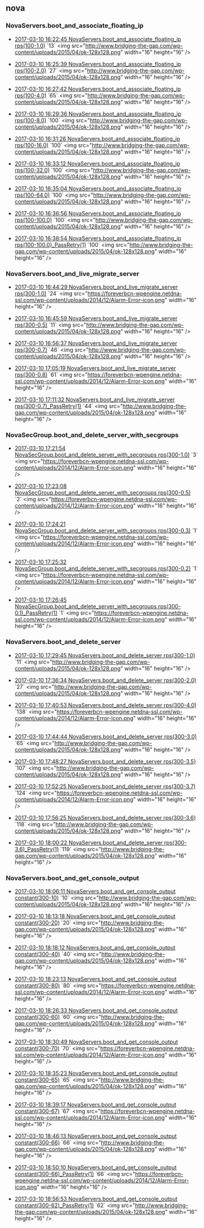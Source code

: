 

## nova

### NovaServers.boot_and_associate_floating_ip

- [2017-03-10 16:22:45 NovaServers.boot_and_associate_floating_ip rps(100-1.0)](https://godleon.github.io/osp_binary_test_result/0.0.56/nova/(20170310_162245)NovaServers.boot_and_associate_floating_ip-rps(100-1.0)-PASSED.html) `13` <img src="http://www.bridging-the-gap.com/wp-content/uploads/2015/04/ok-128x128.png" width="16" height="16" \/>

- [2017-03-10 16:25:39 NovaServers.boot_and_associate_floating_ip rps(100-2.0)](https://godleon.github.io/osp_binary_test_result/0.0.56/nova/(20170310_162539)NovaServers.boot_and_associate_floating_ip-rps(100-2.0)-PASSED.html) `27` <img src="http://www.bridging-the-gap.com/wp-content/uploads/2015/04/ok-128x128.png" width="16" height="16" \/>

- [2017-03-10 16:27:42 NovaServers.boot_and_associate_floating_ip rps(100-4.0)](https://godleon.github.io/osp_binary_test_result/0.0.56/nova/(20170310_162742)NovaServers.boot_and_associate_floating_ip-rps(100-4.0)-PASSED.html) `65` <img src="http://www.bridging-the-gap.com/wp-content/uploads/2015/04/ok-128x128.png" width="16" height="16" \/>

- [2017-03-10 16:29:36 NovaServers.boot_and_associate_floating_ip rps(100-8.0)](https://godleon.github.io/osp_binary_test_result/0.0.56/nova/(20170310_162936)NovaServers.boot_and_associate_floating_ip-rps(100-8.0)-PASSED.html) `100` <img src="http://www.bridging-the-gap.com/wp-content/uploads/2015/04/ok-128x128.png" width="16" height="16" \/>

- [2017-03-10 16:31:26 NovaServers.boot_and_associate_floating_ip rps(100-16.0)](https://godleon.github.io/osp_binary_test_result/0.0.56/nova/(20170310_163126)NovaServers.boot_and_associate_floating_ip-rps(100-16.0)-PASSED.html) `100` <img src="http://www.bridging-the-gap.com/wp-content/uploads/2015/04/ok-128x128.png" width="16" height="16" \/>

- [2017-03-10 16:33:12 NovaServers.boot_and_associate_floating_ip rps(100-32.0)](https://godleon.github.io/osp_binary_test_result/0.0.56/nova/(20170310_163312)NovaServers.boot_and_associate_floating_ip-rps(100-32.0)-PASSED.html) `100` <img src="http://www.bridging-the-gap.com/wp-content/uploads/2015/04/ok-128x128.png" width="16" height="16" \/>

- [2017-03-10 16:35:04 NovaServers.boot_and_associate_floating_ip rps(100-64.0)](https://godleon.github.io/osp_binary_test_result/0.0.56/nova/(20170310_163504)NovaServers.boot_and_associate_floating_ip-rps(100-64.0)-PASSED.html) `100` <img src="http://www.bridging-the-gap.com/wp-content/uploads/2015/04/ok-128x128.png" width="16" height="16" \/>

- [2017-03-10 16:36:56 NovaServers.boot_and_associate_floating_ip rps(100-100.0)](https://godleon.github.io/osp_binary_test_result/0.0.56/nova/(20170310_163656)NovaServers.boot_and_associate_floating_ip-rps(100-100.0)-PASSED.html) `100` <img src="http://www.bridging-the-gap.com/wp-content/uploads/2015/04/ok-128x128.png" width="16" height="16" \/>

- [2017-03-10 16:38:54 NovaServers.boot_and_associate_floating_ip rps(100-100.0)_PassRetry(1)](https://godleon.github.io/osp_binary_test_result/0.0.56/nova/(20170310_163854)NovaServers.boot_and_associate_floating_ip-rps(100-100.0)_PassRetry(1)-PASSED.html) `100` <img src="http://www.bridging-the-gap.com/wp-content/uploads/2015/04/ok-128x128.png" width="16" height="16" \/>

### NovaServers.boot_and_live_migrate_server

- [2017-03-10 16:44:29 NovaServers.boot_and_live_migrate_server rps(300-1.0)](https://godleon.github.io/osp_binary_test_result/0.0.56/nova/(20170310_164429)NovaServers.boot_and_live_migrate_server-rps(300-1.0)-FAILED.html) `24` <img src="https://foreverbcn-wpengine.netdna-ssl.com/wp-content/uploads/2014/12/Alarm-Error-icon.png" width="16" height="16" \/>

- [2017-03-10 16:45:59 NovaServers.boot_and_live_migrate_server rps(300-0.5)](https://godleon.github.io/osp_binary_test_result/0.0.56/nova/(20170310_164559)NovaServers.boot_and_live_migrate_server-rps(300-0.5)-PASSED.html) `11` <img src="http://www.bridging-the-gap.com/wp-content/uploads/2015/04/ok-128x128.png" width="16" height="16" \/>

- [2017-03-10 16:56:37 NovaServers.boot_and_live_migrate_server rps(300-0.7)](https://godleon.github.io/osp_binary_test_result/0.0.56/nova/(20170310_165637)NovaServers.boot_and_live_migrate_server-rps(300-0.7)-PASSED.html) `46` <img src="http://www.bridging-the-gap.com/wp-content/uploads/2015/04/ok-128x128.png" width="16" height="16" \/>

- [2017-03-10 17:05:19 NovaServers.boot_and_live_migrate_server rps(300-0.8)](https://godleon.github.io/osp_binary_test_result/0.0.56/nova/(20170310_170519)NovaServers.boot_and_live_migrate_server-rps(300-0.8)-FAILED.html) `61` <img src="https://foreverbcn-wpengine.netdna-ssl.com/wp-content/uploads/2014/12/Alarm-Error-icon.png" width="16" height="16" \/>

- [2017-03-10 17:11:32 NovaServers.boot_and_live_migrate_server rps(300-0.7)_PassRetry(1)](https://godleon.github.io/osp_binary_test_result/0.0.56/nova/(20170310_171132)NovaServers.boot_and_live_migrate_server-rps(300-0.7)_PassRetry(1)-PASSED.html) `44` <img src="http://www.bridging-the-gap.com/wp-content/uploads/2015/04/ok-128x128.png" width="16" height="16" \/>

### NovaSecGroup.boot_and_delete_server_with_secgroups

- [2017-03-10 17:21:54 NovaSecGroup.boot_and_delete_server_with_secgroups rps(300-1.0)](https://godleon.github.io/osp_binary_test_result/0.0.56/nova/(20170310_172154)NovaSecGroup.boot_and_delete_server_with_secgroups-rps(300-1.0)-FAILED.html) `3` <img src="https://foreverbcn-wpengine.netdna-ssl.com/wp-content/uploads/2014/12/Alarm-Error-icon.png" width="16" height="16" \/>

- [2017-03-10 17:23:08 NovaSecGroup.boot_and_delete_server_with_secgroups rps(300-0.5)](https://godleon.github.io/osp_binary_test_result/0.0.56/nova/(20170310_172308)NovaSecGroup.boot_and_delete_server_with_secgroups-rps(300-0.5)-FAILED.html) `2` <img src="https://foreverbcn-wpengine.netdna-ssl.com/wp-content/uploads/2014/12/Alarm-Error-icon.png" width="16" height="16" \/>

- [2017-03-10 17:24:21 NovaSecGroup.boot_and_delete_server_with_secgroups rps(300-0.3)](https://godleon.github.io/osp_binary_test_result/0.0.56/nova/(20170310_172421)NovaSecGroup.boot_and_delete_server_with_secgroups-rps(300-0.3)-FAILED.html) `1` <img src="https://foreverbcn-wpengine.netdna-ssl.com/wp-content/uploads/2014/12/Alarm-Error-icon.png" width="16" height="16" \/>

- [2017-03-10 17:25:32 NovaSecGroup.boot_and_delete_server_with_secgroups rps(300-0.2)](https://godleon.github.io/osp_binary_test_result/0.0.56/nova/(20170310_172532)NovaSecGroup.boot_and_delete_server_with_secgroups-rps(300-0.2)-FAILED.html) `1` <img src="https://foreverbcn-wpengine.netdna-ssl.com/wp-content/uploads/2014/12/Alarm-Error-icon.png" width="16" height="16" \/>

- [2017-03-10 17:26:45 NovaSecGroup.boot_and_delete_server_with_secgroups rps(300-0.1)_PassRetry(1)](https://godleon.github.io/osp_binary_test_result/0.0.56/nova/(20170310_172645)NovaSecGroup.boot_and_delete_server_with_secgroups-rps(300-0.1)_PassRetry(1)-FAILED.html) `1` <img src="https://foreverbcn-wpengine.netdna-ssl.com/wp-content/uploads/2014/12/Alarm-Error-icon.png" width="16" height="16" \/>

### NovaServers.boot_and_delete_server

- [2017-03-10 17:29:45 NovaServers.boot_and_delete_server rps(300-1.0)](https://godleon.github.io/osp_binary_test_result/0.0.56/nova/(20170310_172945)NovaServers.boot_and_delete_server-rps(300-1.0)-PASSED.html) `11` <img src="http://www.bridging-the-gap.com/wp-content/uploads/2015/04/ok-128x128.png" width="16" height="16" \/>

- [2017-03-10 17:36:34 NovaServers.boot_and_delete_server rps(300-2.0)](https://godleon.github.io/osp_binary_test_result/0.0.56/nova/(20170310_173634)NovaServers.boot_and_delete_server-rps(300-2.0)-PASSED.html) `27` <img src="http://www.bridging-the-gap.com/wp-content/uploads/2015/04/ok-128x128.png" width="16" height="16" \/>

- [2017-03-10 17:40:53 NovaServers.boot_and_delete_server rps(300-4.0)](https://godleon.github.io/osp_binary_test_result/0.0.56/nova/(20170310_174053)NovaServers.boot_and_delete_server-rps(300-4.0)-FAILED.html) `138` <img src="https://foreverbcn-wpengine.netdna-ssl.com/wp-content/uploads/2014/12/Alarm-Error-icon.png" width="16" height="16" \/>

- [2017-03-10 17:44:44 NovaServers.boot_and_delete_server rps(300-3.0)](https://godleon.github.io/osp_binary_test_result/0.0.56/nova/(20170310_174444)NovaServers.boot_and_delete_server-rps(300-3.0)-PASSED.html) `65` <img src="http://www.bridging-the-gap.com/wp-content/uploads/2015/04/ok-128x128.png" width="16" height="16" \/>

- [2017-03-10 17:48:27 NovaServers.boot_and_delete_server rps(300-3.5)](https://godleon.github.io/osp_binary_test_result/0.0.56/nova/(20170310_174827)NovaServers.boot_and_delete_server-rps(300-3.5)-PASSED.html) `107` <img src="http://www.bridging-the-gap.com/wp-content/uploads/2015/04/ok-128x128.png" width="16" height="16" \/>

- [2017-03-10 17:52:25 NovaServers.boot_and_delete_server rps(300-3.7)](https://godleon.github.io/osp_binary_test_result/0.0.56/nova/(20170310_175225)NovaServers.boot_and_delete_server-rps(300-3.7)-FAILED.html) `124` <img src="https://foreverbcn-wpengine.netdna-ssl.com/wp-content/uploads/2014/12/Alarm-Error-icon.png" width="16" height="16" \/>

- [2017-03-10 17:56:25 NovaServers.boot_and_delete_server rps(300-3.6)](https://godleon.github.io/osp_binary_test_result/0.0.56/nova/(20170310_175625)NovaServers.boot_and_delete_server-rps(300-3.6)-PASSED.html) `118` <img src="http://www.bridging-the-gap.com/wp-content/uploads/2015/04/ok-128x128.png" width="16" height="16" \/>

- [2017-03-10 18:00:22 NovaServers.boot_and_delete_server rps(300-3.6)_PassRetry(1)](https://godleon.github.io/osp_binary_test_result/0.0.56/nova/(20170310_180022)NovaServers.boot_and_delete_server-rps(300-3.6)_PassRetry(1)-PASSED.html) `119` <img src="http://www.bridging-the-gap.com/wp-content/uploads/2015/04/ok-128x128.png" width="16" height="16" \/>

### NovaServers.boot_and_get_console_output

- [2017-03-10 18:06:11 NovaServers.boot_and_get_console_output constant(300-10)](https://godleon.github.io/osp_binary_test_result/0.0.56/nova/(20170310_180611)NovaServers.boot_and_get_console_output-constant(300-10)-PASSED.html) `10` <img src="http://www.bridging-the-gap.com/wp-content/uploads/2015/04/ok-128x128.png" width="16" height="16" \/>

- [2017-03-10 18:13:18 NovaServers.boot_and_get_console_output constant(300-20)](https://godleon.github.io/osp_binary_test_result/0.0.56/nova/(20170310_181318)NovaServers.boot_and_get_console_output-constant(300-20)-PASSED.html) `20` <img src="http://www.bridging-the-gap.com/wp-content/uploads/2015/04/ok-128x128.png" width="16" height="16" \/>

- [2017-03-10 18:18:12 NovaServers.boot_and_get_console_output constant(300-40)](https://godleon.github.io/osp_binary_test_result/0.0.56/nova/(20170310_181812)NovaServers.boot_and_get_console_output-constant(300-40)-PASSED.html) `40` <img src="http://www.bridging-the-gap.com/wp-content/uploads/2015/04/ok-128x128.png" width="16" height="16" \/>

- [2017-03-10 18:23:13 NovaServers.boot_and_get_console_output constant(300-80)](https://godleon.github.io/osp_binary_test_result/0.0.56/nova/(20170310_182313)NovaServers.boot_and_get_console_output-constant(300-80)-FAILED.html) `80` <img src="https://foreverbcn-wpengine.netdna-ssl.com/wp-content/uploads/2014/12/Alarm-Error-icon.png" width="16" height="16" \/>

- [2017-03-10 18:26:33 NovaServers.boot_and_get_console_output constant(300-60)](https://godleon.github.io/osp_binary_test_result/0.0.56/nova/(20170310_182633)NovaServers.boot_and_get_console_output-constant(300-60)-PASSED.html) `60` <img src="http://www.bridging-the-gap.com/wp-content/uploads/2015/04/ok-128x128.png" width="16" height="16" \/>

- [2017-03-10 18:30:49 NovaServers.boot_and_get_console_output constant(300-70)](https://godleon.github.io/osp_binary_test_result/0.0.56/nova/(20170310_183049)NovaServers.boot_and_get_console_output-constant(300-70)-FAILED.html) `70` <img src="https://foreverbcn-wpengine.netdna-ssl.com/wp-content/uploads/2014/12/Alarm-Error-icon.png" width="16" height="16" \/>

- [2017-03-10 18:35:23 NovaServers.boot_and_get_console_output constant(300-65)](https://godleon.github.io/osp_binary_test_result/0.0.56/nova/(20170310_183523)NovaServers.boot_and_get_console_output-constant(300-65)-PASSED.html) `65` <img src="http://www.bridging-the-gap.com/wp-content/uploads/2015/04/ok-128x128.png" width="16" height="16" \/>

- [2017-03-10 18:39:17 NovaServers.boot_and_get_console_output constant(300-67)](https://godleon.github.io/osp_binary_test_result/0.0.56/nova/(20170310_183917)NovaServers.boot_and_get_console_output-constant(300-67)-FAILED.html) `67` <img src="https://foreverbcn-wpengine.netdna-ssl.com/wp-content/uploads/2014/12/Alarm-Error-icon.png" width="16" height="16" \/>

- [2017-03-10 18:46:13 NovaServers.boot_and_get_console_output constant(300-66)](https://godleon.github.io/osp_binary_test_result/0.0.56/nova/(20170310_184613)NovaServers.boot_and_get_console_output-constant(300-66)-PASSED.html) `66` <img src="http://www.bridging-the-gap.com/wp-content/uploads/2015/04/ok-128x128.png" width="16" height="16" \/>

- [2017-03-10 18:50:10 NovaServers.boot_and_get_console_output constant(300-66)_PassRetry(1)](https://godleon.github.io/osp_binary_test_result/0.0.56/nova/(20170310_185010)NovaServers.boot_and_get_console_output-constant(300-66)_PassRetry(1)-FAILED.html) `66` <img src="https://foreverbcn-wpengine.netdna-ssl.com/wp-content/uploads/2014/12/Alarm-Error-icon.png" width="16" height="16" \/>

- [2017-03-10 18:56:53 NovaServers.boot_and_get_console_output constant(300-62)_PassRetry(1)](https://godleon.github.io/osp_binary_test_result/0.0.56/nova/(20170310_185653)NovaServers.boot_and_get_console_output-constant(300-62)_PassRetry(1)-PASSED.html) `62` <img src="http://www.bridging-the-gap.com/wp-content/uploads/2015/04/ok-128x128.png" width="16" height="16" \/>
